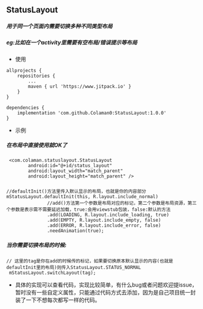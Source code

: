 ## StatusLayout
#####  用于同一个页面内需要切换多种不同类型布局
##### eg:比如在一个activity里需要有空布局/错误提示等布局

* 使用
```
allprojects {
	repositories {
		...
		maven { url 'https://www.jitpack.io' }
	}
}
```
```
dependencies {
	implementation 'com.github.Colaman0:StatusLayout:1.0.0'
}
```

* 示例

##### 在布局中直接使用就OK了
```
 <com.colaman.statuslayout.StatusLayout
        android:id="@+id/status_layout"
        android:layout_width="match_parent"
        android:layout_height="match_parent" />
```
##### 
 ```
 //defaultInit()方法里传入默认显示的布局，也就是你的内容部分
mStatusLayout.defaultInit(this, R.layout.include_normal)
                //add()方法第一个参数是布局对应的标记，第二个参数是布局资源，第三个参数是表示需不需要延迟加载，true:会用viewstub包装，false:默认的方法
                .add(LOADING, R.layout.include_loading, true)
                .add(EMPTY, R.layout.include_empty, false)
                .add(ERROR, R.layout.include_error, false)
                .needAnimation(true);
```
##### 当你需要切换布局的时候:
```
// 这里的tag是你在add的时候传的标记，如果要切换原本默认显示的内容(也就是defaultInit里的布局)则传入StatusLayout.STATUS_NORMAL
 mStatusLayout.switchLayout(tag);
```


* 具体的实现可以查看代码，实现比较简单，有什么bug或者问题欢迎提issue，暂时没有一些自定义属性，只能通过代码方式去添加，因为是自己项目统一封装了一下不想每次都写一样的代码。
